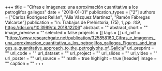 +++
title = "Cifras e imágenes: una aproximación cuantitativa a los petroglifos gallegos"
date = "2018-01-01"
publication_types = ["2"]
authors = ["Carlos Rodríguez Rellán", "Alia Vázquez Martínez", "Ramón Fábregas Valcarce"]
publication = "In: Trabajos de Prehistoria, (75), 1, _pp. 109_, https://doi.org/10.3989/tp.2018.12206"
abstract = ""
abstract_short = ""
image_preview = ""
selected = false
projects = []
tags = []
url_pdf = "https://www.researchgate.net/publication/325858160_Cifras_e_imagenes_una_aproximacion_cuantitativa_a_los_petroglifos_gallegos_Figures_and_images_a_quantitative_approach_to_the_petroglyphs_of_Galicia"
url_preprint = ""
url_code = ""
url_dataset = ""
url_project = ""
url_slides = ""
url_video = ""
url_poster = ""
url_source = ""
math = true
highlight = true
[header]
image = ""
caption = ""
+++
